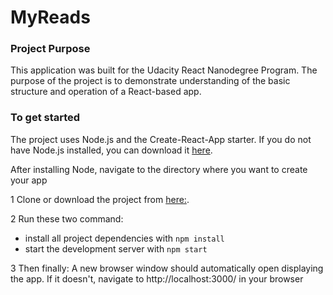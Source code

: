 # MyReads 


### Project Purpose

This application was built for the Udacity React Nanodegree Program. The purpose of the project is to demonstrate understanding of the basic structure and operation of a React-based app.




### To get started

The project uses Node.js and the Create-React-App starter. If you do not have Node.js installed, you can download it [here](https://nodejs.org/en/ "Node Homepage").

After installing Node, navigate to the directory where you want to create your app

1 Clone or download the project from [here:](https://github.com/Casneil/MyReads).

2 Run these two command:
* install all project dependencies with `npm install`
* start the development server with `npm start`

3 Then finally:
A new browser window should automatically open displaying the app. If it doesn't, navigate to http://localhost:3000/ in your browser







